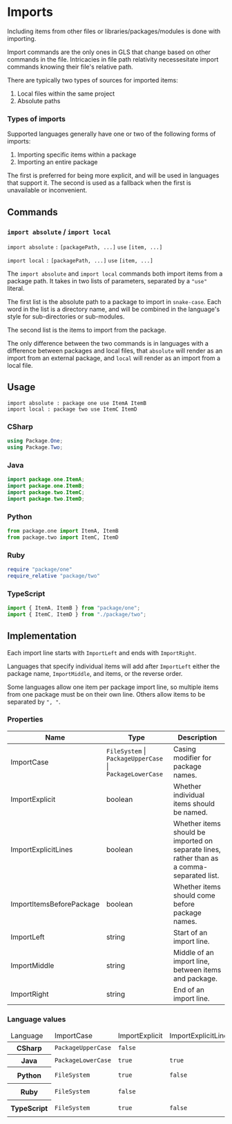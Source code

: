 # Imports

Including items from other files or libraries/packages/modules is done with importing.

Import commands are the only ones in GLS that change based on other commands in the file.
Intricacies in file path relativity necessesitate import commands knowing their file's relative path.

There are typically two types of sources for imported items:

1. Local files within the same project
2. Absolute paths

### Types of imports

Supported languages generally have one or two of the following forms of imports:

1. Importing specific items within a package
2. Importing an entire package

The first is preferred for being more explicit, and will be used in languages that support it.
The second is used as a fallback when the first is unavailable or inconvenient. 


## Commands

### `import absolute` / `import local`

`import absolute` `:` `[packagePath, ...]` `use` `[item, ...]`

`import local` `:` `[packagePath, ...]` `use` `[item, ...]`

The `import absolute` and `import local` commands both import items from a package path.
It takes in two lists of parameters, separated by a `"use"` literal.

The first list is the absolute path to a package to import in `snake-case`.
Each word in the list is a directory name, and will be combined in the language's style for sub-directories or sub-modules.

The second list is the items to import from the package.

The only difference between the two commands is in languages with a difference between packages and local files, that `absolute` will render as an import from an external package, and `local` will render as an import from a local file.

## Usage

```
import absolute : package one use ItemA ItemB
import local : package two use ItemC ItemD
```

### CSharp

```csharp
using Package.One;
using Package.Two;
```

### Java

```java
import package.one.ItemA;
import package.one.ItemB;
import package.two.ItemC;
import package.two.ItemD;
```

### Python

```python
from package.one import ItemA, ItemB
from package.two import ItemC, ItemD
```

### Ruby

```ruby
require "package/one"
require_relative "package/two"
```

### TypeScript

```typescript
import { ItemA, ItemB } from "package/one";
import { ItemC, ItemD } from "./package/two";
```


## Implementation

Each import line starts with `ImportLeft` and ends with `ImportRight`.

Languages that specify individual items will add after `ImportLeft` either the package name, `ImportMiddle`, and items, or the reverse order.

Some languages allow one item per package import line, so multiple items from one package must be on their own line.
Others allow items to be separated by `", "`.


### Properties

<table>
    <thead>
        <th>Name</th>
        <th>Type</th>
        <th>Description</th>
    </thead>
    <tbody>
        <tr>
            <td>ImportCase</td>
            <td><code>FileSystem</code> | <code>PackageUpperCase</code> | <code>PackageLowerCase</code></td>
            <td>Casing modifier for package names.</td>
        </tr>
        <tr>
            <td>ImportExplicit</td>
            <td>boolean</td>
            <td>Whether individual items should be named.</td>
        </tr>
        <tr>
            <td>ImportExplicitLines</td>
            <td>boolean</td>
            <td>Whether items should be imported on separate lines, rather than as a comma-separated list.</td>
        </tr>
        <tr>
            <td>ImportItemsBeforePackage</td>
            <td>boolean</td>
            <td>Whether items should come before package names.</td>
        </tr>
        <tr>
            <td>ImportLeft</td>
            <td>string</td>
            <td>Start of an import line.</td>
        </tr>
        <tr>
            <td>ImportMiddle</td>
            <td>string</td>
            <td>Middle of an import line, between items and package.</td>
        </tr>
        <tr>
            <td>ImportRight</td>
            <td>string</td>
            <td>End of an import line.</td>
        </tr>
    </tbody>
</table>

### Language values

<table>
    <thead>
        <td>Language</td>
        <td>ImportCase</td>
        <td>ImportExplicit</td>
        <td>ImportExplicitLines</td>
        <td>ImportItemsBeforePackage</td>
        <td>ImportLeft</td>
        <td>ImportMiddle</td>
        <td>ImportRight</td>
    </thead>
    <tbody>
        <tr>
            <th>CSharp</th>
            <td><code>PackageUpperCase</code></td>
            <td><code>false</code></td>
            <td></td>
            <td></td>
            <td><code>"using "</code></td>
            <td></td>
            <td><code>";"</code></td>
        </tr>
        <tr>
            <th>Java</th>
            <td><code>PackageLowerCase</code></td>
            <td><code>true</code></td>
            <td><code>true</code></td>
            <td><code>false</code></td>
            <td><code>"import "</code></td>
            <td><code>"."</code></td>
            <td><code>"*;"</code></td>
        </tr>
        <tr>
            <th>Python</th>
            <td><code>FileSystem</code></td>
            <td><code>true</code></td>
            <td><code>false</code></td>
            <td><code>false</code></td>
            <td><code>"from \""</code></td>
            <td><code>"\" import *"</code></td>
            <td><code>""</code></td>
        </tr>
        <tr>
            <th>Ruby</th>
            <td><code>FileSystem</code></td>
            <td><code>false</code></td>
            <td></td>
            <td></td>
            <td><code>"require \""</code></td>
            <td></td>
            <td><code>"\""</code></td>
        </tr>
        <tr>
            <th>TypeScript</th>
            <td><code>FileSystem</code></td>
            <td><code>true</code></td>
            <td><code>false</code></td>
            <td><code>true</code></td>
            <td><code>"import { "</code></td>
            <td><code>" } from \""</code></td>
            <td><code>"\";"</code></td>
        </tr>
    </tbody>
</table>
